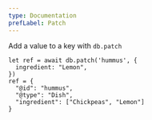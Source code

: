 ```yaml
---
type: Documentation
prefLabel: Patch
---
```


Add a value to a key with `db.patch`

```
let ref = await db.patch('hummus', {
  ingredient: "Lemon",
})
ref = {
  "@id": "hummus",
  "@type": "Dish",
  "ingredient": ["Chickpeas", "Lemon"]
}
```